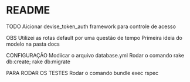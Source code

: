 # README

TODO 
	Aicionar devise_token_auth framework para controle de acesso

OBS
    Utilizei as rotas default por uma questão de tempo
    Primeira ideia do modelo na pasta docs


 CONFIGURAÇÃO
 	Modiicar o arquivo database.yml
 	Rodar o comando rake db:create; rake db:migrate

 PARA RODAR OS TESTES
 	Rodar o comando bundle exec rspec

